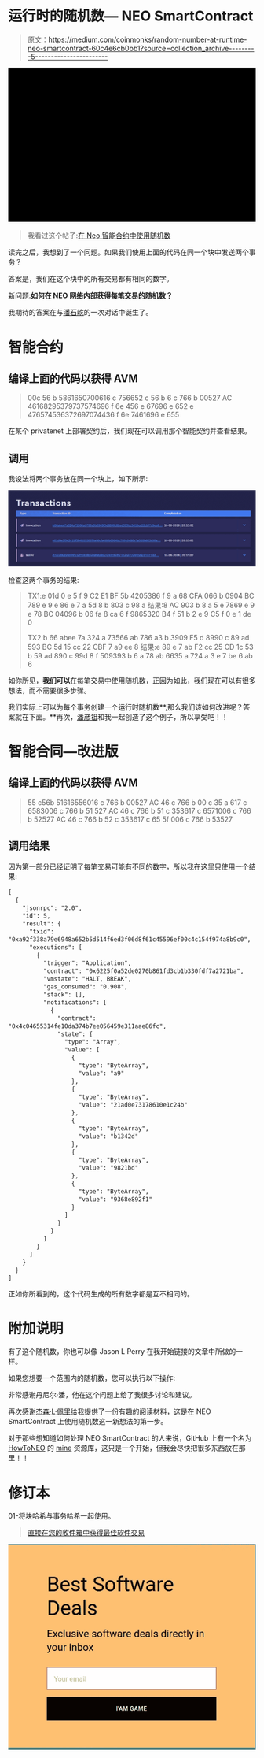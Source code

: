 # 运行时的随机数— NEO SmartContract

> 原文：<https://medium.com/coinmonks/random-number-at-runtime-neo-smartcontract-60c4e6cb0bb1?source=collection_archive---------5----------------------->

![](img/ef0703e7ed58b8bf94f24d0b608cb27c.png)

> 我看过这个帖子:[在 Neo 智能合约中使用随机数](/verisfoundation/using-random-numbers-in-neo-smart-contracts-af7fecd2a23d)

读完之后，我想到了一个问题。如果我们使用上面的代码在同一个块中发送两个事务？

答案是，我们在这个块中的所有交易都有相同的数字。

新问题:**如何在 NEO 网络内部获得每笔交易的随机数？**

我期待的答案在与[潘石屹](https://medium.com/u/78defa96e5f4?source=post_page-----60c4e6cb0bb1--------------------------------)的一次对话中诞生了。

# **智能合约**

## **编译上面的代码以获得 AVM**

> 00c 56 b 5861650700616 c 756652 c 56 b 6 c 766 b 00527 AC 46168295379737574696 f 6e 456 e 67696 e 652 e 476574536372697074436 f 6e
> 7461696 e 655

在某个 privatenet 上部署契约后，我们现在可以调用那个智能契约并查看结果。

## **调用**

我设法将两个事务放在同一个块上，如下所示:

![](img/9afd25901fe84215687f58e47193511c.png)

检查这两个事务的结果:

> TX1:e 01d 0 e 5 f 9 C2 E1 BF 5b 4205386 f 9 a 68 CFA 066 b 0904 BC 789 e 9 e 86 e 7 a 5d 8 b 803 c 98 a 结果:8 AC 903 b 8 a 5 e 7869 e 9 e 78 BC 04096 b 06 fa 8 ca 6 f 9865320 B4 f 51 b 2 e 9 C5 f 0 e 1 de 0
> 
> TX2:b 66 abee 7a 324 a 73566 ab 786 a3 b 3909 F5 d 8990 c 89 ad 593 BC 5d 15 cc 22 CBF 7 a9 ee 8 结果:e 89 e 7 ab F2 cc 25 CD 1c 53 b 59 ad 890 c 99d 8 f 509393 b 6 a 78 ab 6635 a 724 a 3 e 7 be 6 ab 6

如你所见，**我们可以**在每笔交易中使用随机数，正因为如此，我们现在可以有很多想法，而不需要很多步骤。

我们实际上可以为每个事务创建一个运行时随机数**,那么我们该如何改进呢？答案就在下面。**再次，[潘彦祖](https://medium.com/u/78defa96e5f4?source=post_page-----60c4e6cb0bb1--------------------------------)和我一起创造了这个例子，所以享受吧！！

# 智能合同—改进版

## 编译上面的代码以获得 AVM

> 55 c56b 51616556016 c 766 b 00527 AC 46 c 766 b 00 c 35 a 617 c 6583006 c 766 b 51
> 527 AC 46 c 766 b 51 c 353617 c 6571006 c 766 b 52527 AC 46 c 766 b 52 c 353617 c 65
> 5f 006 c 766 b 53527

## 调用结果

因为第一部分已经证明了每笔交易可能有不同的数字，所以我在这里只使用一个结果:

```
[
  {
    "jsonrpc": "2.0",
    "id": 5,
    "result": {
      "txid": "0xa92f338a79e6948a652b5d514f6ed3f06d8f61c45596ef00c4c154f974a8b9c0",
      "executions": [
        {
          "trigger": "Application",
          "contract": "0x6225f0a52de0270b861fd3cb1b330fdf7a2721ba",
          "vmstate": "HALT, BREAK",
          "gas_consumed": "0.908",
          "stack": [],
          "notifications": [
            {
              "contract": "0x4c04655314fe10da374b7ee056459e311aae86fc",
              "state": {
                "type": "Array",
                "value": [
                  {
                    "type": "ByteArray",
                    "value": "a9"
                  },
                  {
                    "type": "ByteArray",
                    "value": "21ad0e73178610e1c24b"
                  },
                  {
                    "type": "ByteArray",
                    "value": "b1342d"
                  },
                  {
                    "type": "ByteArray",
                    "value": "9821bd"
                  },
                  {
                    "type": "ByteArray",
                    "value": "9368e892f1"
                  }
                ]
              }
            }
          ]
        }
      ]
    }
  }
]
```

正如你所看到的，这个代码生成的所有数字都是互不相同的。

# 附加说明

有了这个随机数，你也可以像 Jason L Perry 在我开始链接的文章中所做的一样。

如果您想要一个范围内的随机数，您可以执行以下操作:

非常感谢丹尼尔·潘，他在这个问题上给了我很多讨论和建议。

再次感谢[杰森·L·佩里](https://medium.com/u/8c3177ff38c2?source=post_page-----60c4e6cb0bb1--------------------------------)给我提供了一份有趣的阅读材料，这是在 NEO SmartContract 上使用随机数这一新想法的第一步。

对于那些想知道如何处理 NEO SmartContract 的人来说，GitHub 上有一个名为 [HowToNEO](https://github.com/FabioRick/HowToNEO) 的 [mine](https://github.com/FabioRick) 资源库，这只是一个开始，但我会尽快把很多东西放在那里！！

# 修订本

01-将块哈希与事务哈希一起使用。

> [直接在您的收件箱中获得最佳软件交易](https://coincodecap.com/?utm_source=coinmonks)

[![](img/7c0b3dfdcbfea594cc0ae7d4f9bf6fcb.png)](https://coincodecap.com/?utm_source=coinmonks)